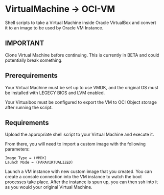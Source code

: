 # VirtualMachine -> OCI-VM

Shell scripts to take a Virtual Machine inside Oracle VirtualBox and convert it to an image to be used by Oracle VM Instance.

## IMPORTANT

Clone Virtual Machine before continuing. This is currently in BETA and could potentially break something.

## Prerequirements

Your Virtual Machine must be set up to use VMDK, and the original OS must be installed with LEGECY BIOS and LVM enabled.

Your Virtualbox must be configured to export the VM to OCI Object storage after running the script.


## Requirements

Upload the appropriate shell script to your Virtual Machine and execute it.

From there, you will need to import a custom image with the following parameters:
	
	Image Type = (VMDK)
	Launch Mode = (PARAVIRTUALIZED)
  
Launch a VM instance with new custom image that you created. You can create a console connection into the VM instance to watch the boot processes take place. After the instance is spun up, you can then ssh into it as you would your original Virtual Machine.
